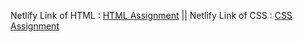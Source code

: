 Netlify Link of HTML : [HTML Assignment](https://108659-html-assignment.netlify.app/) || Netlify Link of CSS :  [CSS Assignment](https://assignment108659.netlify.app/)
